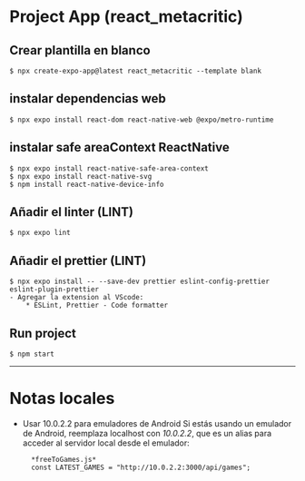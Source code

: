 # Project App (react_metacritic)

## Crear plantilla en blanco
    $ npx create-expo-app@latest react_metacritic --template blank

## instalar dependencias web
    $ npx expo install react-dom react-native-web @expo/metro-runtime

## instalar safe areaContext ReactNative
    $ npx expo install react-native-safe-area-context
    $ npx expo install react-native-svg
    $ npm install react-native-device-info

## Añadir el linter (LINT)
    $ npx expo lint

## Añadir el prettier (LINT)
    $ npx expo install -- --save-dev prettier eslint-config-prettier eslint-plugin-prettier
    - Agregar la extension al VScode: 
        * ESLint, Prettier - Code formatter

## Run project
    $ npm start 


---
# Notas locales
- Usar 10.0.2.2 para emuladores de Android
    Si estás usando un emulador de Android, reemplaza localhost con *10.0.2.2*, que es un alias para acceder al servidor local desde el emulador:
        
        *freeToGames.js*
        const LATEST_GAMES = "http://10.0.2.2:3000/api/games";